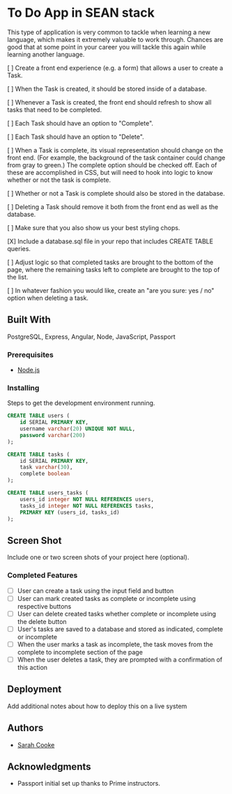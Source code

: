 # To Do App in SEAN stack

This type of application is very common to tackle when learning a new language, which makes it extremely valuable to work through. Chances are good that at some point in your career you will tackle this again while learning another language.

[ ] Create a front end experience (e.g. a form) that allows a user to create a Task. 

[ ] When the Task is created, it should be stored inside of a database. 

[ ] Whenever a Task is created, the front end should refresh to show all tasks that need to be completed. 

[ ] Each Task should have an option to "Complete". 

[ ] Each Task should have an option to "Delete". 

[ ] When a Task is complete, its visual representation should change on the front end. (For example, the background of the task container could change from gray to green.) The complete option should be checked off. Each of these are accomplished in CSS, but will need to hook into logic to know whether or not the task is complete. 

[ ] Whether or not a Task is complete should also be stored in the database. 

[ ] Deleting a Task should remove it both from the front end as well as the database.

[ ] Make sure that you also show us your best styling chops.

[X] Include a database.sql file in your repo that includes CREATE TABLE queries.

[ ] Adjust logic so that completed tasks are brought to the bottom of the page, where the remaining tasks left to complete are brought to the top of the list.

[ ] In whatever fashion you would like, create an "are you sure: yes / no" option when deleting a task.

## Built With

PostgreSQL, Express, Angular, Node, JavaScript, Passport

### Prerequisites

- [Node.js](https://nodejs.org/en/)

### Installing

Steps to get the development environment running.

```sql
CREATE TABLE users (
    id SERIAL PRIMARY KEY, 
    username varchar(20) UNIQUE NOT NULL,
    password varchar(200)
);

CREATE TABLE tasks (
    id SERIAL PRIMARY KEY,
    task varchar(30),
    complete boolean
);

CREATE TABLE users_tasks (
    users_id integer NOT NULL REFERENCES users,
    tasks_id integer NOT NULL REFERENCES tasks,
    PRIMARY KEY (users_id, tasks_id)
);
```

## Screen Shot

Include one or two screen shots of your project here (optional).

### Completed Features

- [ ] User can create a task using the input field and button 
- [ ] User can mark created tasks as complete or incomplete using respective buttons
- [ ] User can delete created tasks whether complete or incomplete using the delete button
- [ ] User's tasks are saved to a database and stored as indicated, complete or incomplete
- [ ] When the user marks a task as incomplete, the task moves from the complete to incomplete section of the page 
- [ ] When the user deletes a task, they are prompted with a confirmation of this action 

## Deployment

Add additional notes about how to deploy this on a live system

## Authors

* [Sarah Cooke](https://github.com/marshcooke)

## Acknowledgments

* Passport initial set up thanks to Prime instructors.